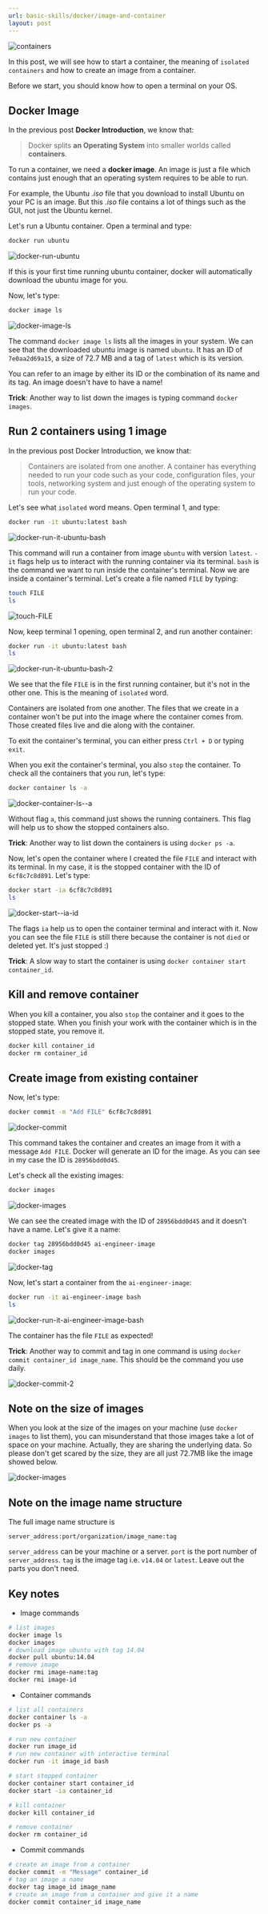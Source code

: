 ```yaml
---
url: basic-skills/docker/image-and-container
layout: post
---
```


![containers][containers]

In this post, we will see how to start a container, the meaning of `isolated containers` and how to create an image from a container.

Before we start, you should know how to open a terminal on your OS.

## Docker Image

In the previous post **Docker Introduction**, we know that:

> Docker splits **an Operating System** into smaller worlds called **containers**.

To run a container, we need a **docker image**. An image is just a file which contains just enough that an operating system requires to be able to run.

For example, the Ubuntu _.iso_ file that you download to install Ubuntu on your PC is an image. But this _.iso_ file contains a lot of things such as the GUI, not just the Ubuntu kernel.

Let's run a Ubuntu container. Open a terminal and type:

```bash
docker run ubuntu
```

![docker-run-ubuntu][docker-run-ubuntu]

If this is your first time running ubuntu container, docker will automatically download the ubuntu image for you.

Now, let's type:

```bash
docker image ls
```

![docker-image-ls][docker-image-ls]

The command `docker image ls` lists all the images in your system. We can see that the downloaded ubuntu image is named `ubuntu`. It has an ID of `7e0aa2d69a15`, a size of 72.7 MB and a tag of `latest` which is its version.

You can refer to an image by either its ID or the combination of its name and its tag. An image doesn't have to have a name!

**Trick**: Another way to list down the images is typing command `docker images`.

## Run 2 containers using 1 image

In the previous post Docker Introduction, we know that:

> Containers are isolated from one another. A container has everything needed to run your code such as your code, configuration files, your tools, networking system and just enough of the operating system to run your code.

Let's see what `isolated` word means. Open terminal 1, and type:

```bash
docker run -it ubuntu:latest bash
```

![docker-run-it-ubuntu-bash][docker-run-it-ubuntu-bash]

This command will run a container from image `ubuntu` with version `latest`. `-it` flags help us to interact with the running container via its terminal. `bash` is the command we want to run inside the container's terminal. Now we are inside a container's terminal. Let's create a file named `FILE` by typing:

```bash
touch FILE
ls
```

![touch-FILE][touch-file]

Now, keep terminal 1 opening, open terminal 2, and run another container:

```bash
docker run -it ubuntu:latest bash
ls
```

![docker-run-it-ubuntu-bash-2][docker-run-it-ubuntu-bash-2]

We see that the file `FILE` is in the first running container, but it's not in the other one. This is the meaning of `isolated` word.

Containers are isolated from one another. The files that we create in a container won't be put into the image where the container comes from. Those created files live and die along with the container.

To exit the container's terminal, you can either press `Ctrl + D` or typing `exit`.

When you exit the container's terminal, you also `stop` the container. To check all the containers that you run, let's type:

```bash
docker container ls -a
```

![docker-container-ls--a][docker-container-ls--a]

Without flag `a`, this command just shows the running containers. This flag will help us to show the stopped containers also.

**Trick**: Another way to list down the containers is using `docker ps -a`.

Now, let's open the container where I created the file `FILE` and interact with its terminal. In my case, it is the stopped container with the ID of `6cf8c7c8d891`. Let's type:

```bash
docker start -ia 6cf8c7c8d891
ls
```

![docker-start--ia-id][docker-start--ia-id]

The flags `ia` help us to open the container terminal and interact with it. Now you can see the file `FILE` is still there because the container is not `died` or deleted yet. It's just stopped :)

**Trick**: A slow way to start the container is using `docker container start container_id`.

## Kill and remove container

When you kill a container, you also `stop` the container and it goes to the stopped state.
When you finish your work with the container which is in the stopped state, you remove it.

```bash
docker kill container_id
docker rm container_id
```

## Create image from existing container

Now, let's type:

```bash
docker commit -m "Add FILE" 6cf8c7c8d891
```

![docker-commit][docker-commit]

This command takes the container and creates an image from it with a message `Add FILE`. Docker will generate an ID for the image. As you can see in my case the ID is `28956bdd0d45`.

Let's check all the existing images:

```bash
docker images
```

![docker-images][docker-images]

We can see the created image with the ID of `28956bdd0d45` and it doesn't have a name. Let's give it a name:

```bash
docker tag 28956bdd0d45 ai-engineer-image
docker images
```

![docker-tag][docker-tag]

Now, let's start a container from the `ai-engineer-image`:

```bash
docker run -it ai-engineer-image bash
ls
```

![docker-run-it-ai-engineer-image-bash][docker-run-it-ai-engineer-image-bash]

The container has the file `FILE` as expected!

**Trick**: Another way to commit and tag in one command is using `docker commit container_id image_name`. This should be the command you use daily.

![docker-commit-2][docker-commit-2]

## Note on the size of images

When you look at the size of the images on your machine (use `docker images` to list them), you can misunderstand that those images take a lot of space on your machine. Actually, they are sharing the underlying data. So please don't get scared by the size, they are all just 72.7MB like the image showed below.

![docker-images][docker-images]

## Note on the image name structure

The full image name structure is

```
server_address:port/organization/image_name:tag
```

`server_address` can be your machine or a server. `port` is the port number of `server_address`. `tag` is the image tag i.e. `v14.04` or `latest`. Leave out the parts you don't need.

## Key notes

- Image commands

```bash
# list images
docker image ls
docker images
# download image ubuntu with tag 14.04
docker pull ubuntu:14.04
# remove image
docker rmi image-name:tag
docker rmi image-id
```

- Container commands

```bash
# list all containers
docker container ls -a
docker ps -a

# run new container
docker run image_id
# run new container with interactive terminal
docker run -it image_id bash

# start stopped container
docker container start container_id
docker start -ia container_id

# kill container
docker kill container_id

# remove container
docker rm container_id
```

- Commit commands

```bash
# create an image from a container
docker commit -m "Message" container_id
# tag an image a name
docker tag image_id image_name
# create an image from a container and give it a name
docker commit container_id image_name
```

<!-- MARKDOWN LINKS & IMAGES -->

[containers]: /assets/images/basic-skills/docker/image-and-container/containers.png
[docker-run-ubuntu]: /assets/images/basic-skills/docker/image-and-container/docker-run-ubuntu.png
[docker-image-ls]: /assets/images/basic-skills/docker/image-and-container/docker-image-ls.png
[docker-run-it-ubuntu-bash]: /assets/images/basic-skills/docker/image-and-container/docker-run-it-ubuntu-bash.png
[touch-file]: /assets/images/basic-skills/docker/image-and-container/touch-file.png
[docker-run-it-ubuntu-bash-2]: /assets/images/basic-skills/docker/image-and-container/docker-run-it-ubuntu-bash-2.png
[docker-container-ls--a]: /assets/images/basic-skills/docker/image-and-container/docker-container-ls--a.png
[docker-start--ia-id]: /assets/images/basic-skills/docker/image-and-container/docker-start--ia-id.png
[docker-commit]: /assets/images/basic-skills/docker/image-and-container/docker-commit.png
[docker-images]: /assets/images/basic-skills/docker/image-and-container/docker-images.png
[docker-tag]: /assets/images/basic-skills/docker/image-and-container/docker-tag.png
[docker-run-it-ai-engineer-image-bash]: /assets/images/basic-skills/docker/image-and-container/docker-run-it-ai-engineer-image-bash.png
[docker-commit-2]: /assets/images/basic-skills/docker/image-and-container/docker-commit-2.png

